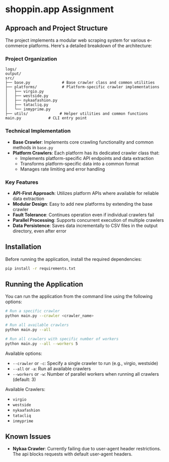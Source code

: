 # shoppin.app Assignment

## Approach and Project Structure

The project implements a modular web scraping system for various e-commerce platforms. Here's a detailed breakdown of the architecture:

### Project Organization
```
logs/
output/
src/
├── base.py              # Base crawler class and common utilities
├── platforms/           # Platform-specific crawler implementations
│   ├── virgio.py
│   ├── westside.py
│   ├── nykaafashion.py
│   ├── tatacliq.py
│   └── inmyprime.py
├── utils/              # Helper utilities and common functions
main.py            # CLI entry point
```

### Technical Implementation
- **Base Crawler**: Implements core crawling functionality and common methods in `base.py`
- **Platform Crawlers**: Each platform has its dedicated crawler class that:
  - Implements platform-specific API endpoints and data extraction
  - Transforms platform-specific data into a common format
  - Manages rate limiting and error handling

### Key Features
- **API-First Approach**: Utilizes platform APIs where available for reliable data extraction
- **Modular Design**: Easy to add new platforms by extending the base crawler
- **Fault Tolerance**: Continues operation even if individual crawlers fail
- **Parallel Processing**: Supports concurrent execution of multiple crawlers
- **Data Persistence**: Saves data incrementally to CSV files in the output directory, even after error


## Installation

Before running the application, install the required dependencies:

```bash
pip install -r requirements.txt
```

## Running the Application

You can run the application from the command line using the following options:

```bash
# Run a specific crawler
python main.py --crawler <crawler_name>

# Run all available crawlers
python main.py --all

# Run all crawlers with specific number of workers
python main.py --all --workers 5
```

Available options:
- `--crawler` or `-c`: Specify a single crawler to run (e.g., virgio, westside)
- `--all` or `-a`: Run all available crawlers
- `--workers` or `-w`: Number of parallel workers when running all crawlers (default: 3)

Available Crawlers:
- `virgio` 
- `westside`
- `nykaafashion` 
- `tatacliq` 
- `inmyprime`

## Known Issues

- **Nykaa Crawler**: Currently failing due to user-agent header restrictions. The api blocks requests with default user-agent headers.
